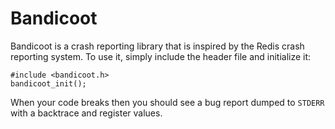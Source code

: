 Bandicoot
=========

Bandicoot is a crash reporting library that is inspired by the Redis crash reporting system.
To use it, simply include the header file and initialize it:

    #include <bandicoot.h>
    bandicoot_init();

When your code breaks then you should see a bug report dumped to `STDERR` with a backtrace and register values.

